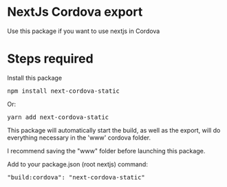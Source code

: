 # NextJs Cordova export

Use this package if you want to use nextjs in Cordova 

# Steps required

Install this package 
<pre>
npm install next-cordova-static
</pre>

Or:
<pre>
yarn add next-cordova-static
</pre>


This package will automatically start the build, as well as the export, will do everything necessary in the 'www' cordova folder.

I recommend saving the "www" folder before launching this package.

Add to your package.json (root nextjs) command:

<pre>
"build:cordova": "next-cordova-static"
</pre>


